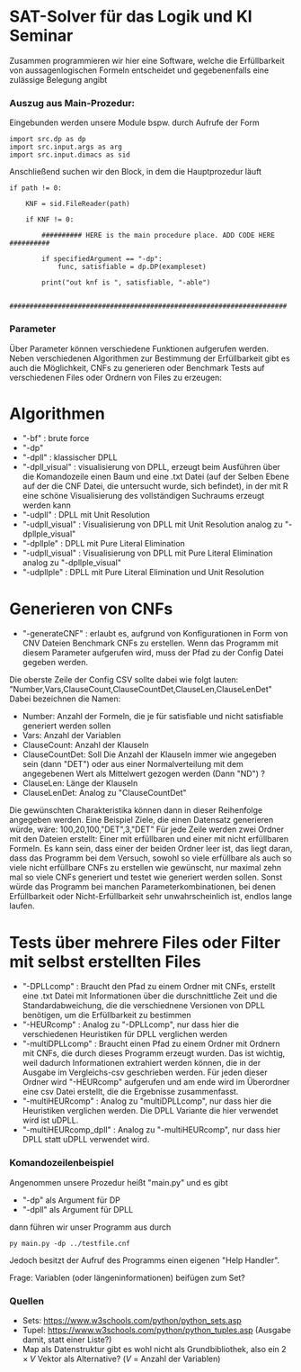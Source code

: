 # SAT-Solver für das Logik und KI Seminar

Zusammen programmieren wir hier eine Software, welche die Erfüllbarkeit von aussagenlogischen Formeln entscheidet und gegebenenfalls eine zulässige Belegung angibt

### Auszug aus Main-Prozedur:

Eingebunden werden unsere Module bspw. durch Aufrufe der Form

```
import src.dp as dp
import src.input.args as arg
import src.input.dimacs as sid
```
Anschließend suchen wir den Block, in dem die Hauptprozedur läuft
```
if path != 0:

    KNF = sid.FileReader(path)
    
    if KNF != 0:

        ########## HERE is the main procedure place. ADD CODE HERE ########## 

        if specifiedArgument == "-dp":
            func, satisfiable = dp.DP(exampleset)

        print("out knf is ", satisfiable, "-able")

        #####################################################################
```

### Parameter

Über Parameter können verschiedene Funktionen aufgerufen werden. Neben verschiedenen Algorithmen zur Bestimmung der Erfüllbarkeit gibt es auch die Möglichkeit, CNFs zu generieren oder Benchmark Tests auf verschiedenen Files oder Ordnern von Files zu erzeugen:

# Algorithmen
- "-bf" : brute force
- "-dp"
- "-dpll" : klassischer DPLL 
- "-dpll_visual" : visualisierung von DPLL, erzeugt beim Ausführen über die Komandozeile einen Baum und eine .txt Datei (auf der Selben Ebene auf der die CNF Datei, die untersucht wurde, sich befindet), in der mit R eine schöne Visualisierung des vollständigen Suchraums erzeugt werden kann
- "-udpll" : DPLL mit Unit Resolution
- "-udpll_visual" : Visualisierung von DPLL mit Unit Resolution analog zu "-dpllple_visual"
- "-dpllple" : DPLL mit Pure Literal Elimination
- "-udpll_visual" : Visualisierung von DPLL mit Pure Literal Elimination analog zu "-dpllple_visual"
- "-udpllple" : DPLL mit Pure Literal Elimination und Unit Resolution

# Generieren von CNFs
- "-generateCNF" : erlaubt es, aufgrund von Konfigurationen in Form von CNV Dateien Benchmark CNFs zu erstellen. Wenn das Programm mit diesem Parameter aufgerufen wird, muss der Pfad zu der Config Datei gegeben werden. 

Die oberste Zeile der Config CSV sollte dabei wie folgt lauten: 
"Number,Vars,ClauseCount,ClauseCountDet,ClauseLen,ClauseLenDet"
Dabei bezeichnen die Namen:
- Number: Anzahl der Formeln, die je für satisfiable und nicht satisfiable generiert werden sollen
- Vars: Anzahl der Variablen
- ClauseCount: Anzahl der Klauseln
- ClauseCountDet: Soll Die Anzahl der Klauseln immer wie angegeben sein (dann "DET") oder aus einer Normalverteilung mit dem angegebenen Wert als Mittelwert gezogen werden (Dann "ND") ?
- ClauseLen: Länge der Klauseln
- ClauseLenDet: Analog zu "ClauseCountDet"

Die gewünschten Charakteristika können dann in dieser Reihenfolge angegeben werden. Eine Beispiel Ziele, die einen Datensatz generieren würde, wäre:
100,20,100,"DET",3,"DET"
Für jede Zeile werden zwei Ordner mit den Dateien erstellt: Einer mit erfüllbaren und einer mit nicht erfüllbaren Formeln.
Es kann sein, dass einer der beiden Ordner leer ist, das liegt daran, dass das Programm bei dem Versuch, sowohl so viele erfüllbare als auch so viele nicht erfüllbare CNFs zu erstellen wie gewünscht, nur maximal zehn mal so viele CNFs generiert und testet wie generiert werden sollen. Sonst würde das Programm bei manchen Parameterkombinationen, bei denen Erfüllbarkeit oder Nicht-Erfüllbarkeit sehr unwahrscheinlich ist, endlos lange laufen.

# Tests über mehrere Files oder Filter mit selbst erstellten Files
- "-DPLLcomp" : Braucht den Pfad zu einem Ordner mit CNFs, erstellt eine .txt Datei mit Informationen über die durschnittliche Zeit und die Standardabweichung, die die verschiednene Versionen von DPLL benötigen, um die Erfüllbarkeit zu bestimmen
- "-HEURcomp" : Analog zu "-DPLLcomp", nur dass hier die verschiedenen Heuristiken für DPLL verglichen werden
- "-multiDPLLcomp" : Braucht einen Pfad zu einem Ordner mit Ordnern mit CNFs, die durch dieses Programm erzeugt wurden. Das ist wichtig, weil dadurch Informationen extrahiert werden können, die in der Ausgabe im Vergleichs-csv geschrieben werden. Für jeden dieser Ordner wird "-HEURcomp" aufgerufen und am ende wird im Überordner eine csv Datei erstellt, die die Ergebnisse zusammenfasst.
- "-multiHEURcomp" : Analog zu "multiDPLLcomp", nur dass hier die Heuristiken verglichen werden. Die DPLL Variante die hier verwendet wird ist uDPLL.
- "-multiHEURcomp_dpll" : Analog zu "-multiHEURcomp", nur dass hier DPLL statt uDPLL verwendet wird.

### Komandozeilenbeispiel

Angenommen unsere Prozedur heißt "main.py" und es gibt

- "-dp" als Argument für DP
- "-dpll" als Argument für DPLL

dann führen wir unser Programm aus durch

```
py main.py -dp ../testfile.cnf
```

Jedoch besitzt der Aufruf des Programms einen eigenen "Help Handler".

Frage: Variablen (oder längeninformationen) beifügen zum Set?

### Quellen

- Sets: https://www.w3schools.com/python/python_sets.asp
- Tupel: https://www.w3schools.com/python/python_tuples.asp (Ausgabe damit, statt einer Liste?)
- Map als Datenstruktur gibt es wohl nicht als Grundbibliothek, also ein $2 \times V$ Vektor als Alternative? ($V$ = Anzahl der Variablen)